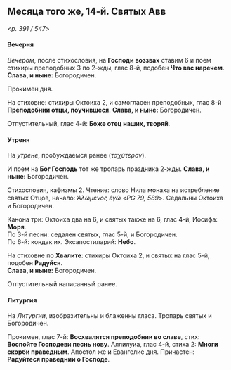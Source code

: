 
## Месяца того же, 14-й. Святых Авв  

<*p. 391 / 547*>

#### Вечерня

*Вечером*, после стихословия, на **Господи воззвах** ставим 6 и поем стихиры преподобных 3 по 2-жды, 
глас 8-й, подобен **Что вас наречем**. **Слава, и ныне:** Богородичен.   

Прокимен дня. 

На стиховне: стихиры Октоиха 2, и самогласен преподобных, глас 8-й **Преподобнии отцы, поучившеся**.
**Слава, и ныне:** Богородичен.  

Отпустительный, глас 4-й: **Боже отец наших, творяй**. 

#### Утреня

На *утрене*, пробуждаемся ранее (*ταχύτερον*). 

И поем на **Бог Господь** тот же тропарь праздника 2-жды. **Слава, и ныне:** Богородичен. 

Стихословия, кафизмы 2. 
Чтение: слово Нила монаха на истребление святых Отцов, начало: *̔Αλώμενος ἐγὼ* <*PG 79, 589*>.
Седальны Октоиха и Богородичен. 

Канона три: Октоиха два на 6, и святых также на 6, глас 4-й, Иосифа: **Моря**.  
По 3-й песни: седален святых, глас 5-й, и Богородичен.   
По 6-й: кондак их.
Эксапостиларий: **Небо**.  

На стиховне по **Хвалите**: стихиры Октоиха 2, и святых на глас 5-й, подобен **Радуйся**.  
**Слава, и ныне:** Богородичен.   

Отпустительный написанный ранее. 

#### Литургия

На *Литургии*, изобразительны и блаженны гласа. 
Тропарь святых и Богородичен. 

Прокимен, глас 7-й: **Восхвалятся преподобнии во славе**, стих: **Воспойте Господеви песнь нову**. 
Аллилуиа, глас 4-й, стиха 2: **Многи скорби праведным**. 
Апостол же и Евангелие дня. 
Причастен: **Радуйтеся праведнии о Господе**.  
